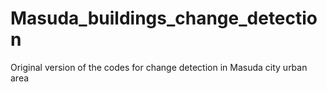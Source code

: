 # Masuda_buildings_change_detection
Original version of the codes for change detection in Masuda city urban area
